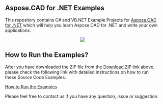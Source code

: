 ## Aspose.CAD for .NET Examples

This repository contains C# and VB.NET Example Projects for [Aspose.CAD for .NET](http://www.aspose.com/products/cad/net) which will help you learn Aspose.CAD for .NET and write your own applications.

<p align="center">
  <a title="Download Examples ZIP" href="https://github.com/aspose-cad/Aspose.CAD-for-.NET/archive/master.zip">
	<img src="https://raw.github.com/AsposeExamples/java-examples-dashboard/master/images/downloadZip-Button-Large.png" />
  </a>
</p>


## How to Run the Examples?

After you have downloaded the ZIP file from the [Download ZIP](https://github.com/aspose-cad/Aspose.CAD-for-.NET/archive/master.zip) link above, please check the following link with detailed instructions on how to run these Source Code Examples.

[How to Run the Examples](https://docs.aspose.com/display/cadnet/How+to+Run+the+Examples)

Please feel free to contact us if you have any question, issue or suggestion.
